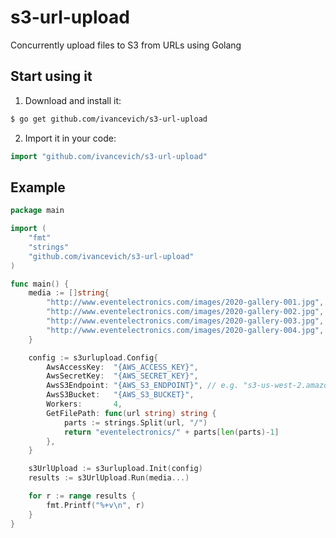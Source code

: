 # s3-url-upload
Concurrently upload files to S3 from URLs using Golang

## Start using it

1) Download and install it:

```bash
$ go get github.com/ivancevich/s3-url-upload
```

2) Import it in your code:

```go
import "github.com/ivancevich/s3-url-upload"
```

## Example

```go
package main

import (
	"fmt"
	"strings"
	"github.com/ivancevich/s3-url-upload"
)

func main() {
	media := []string{
		"http://www.eventelectronics.com/images/2020-gallery-001.jpg",
		"http://www.eventelectronics.com/images/2020-gallery-002.jpg",
		"http://www.eventelectronics.com/images/2020-gallery-003.jpg",
		"http://www.eventelectronics.com/images/2020-gallery-004.jpg",
	}

	config := s3urlupload.Config{
		AwsAccessKey:  "{AWS_ACCESS_KEY}",
		AwsSecretKey:  "{AWS_SECRET_KEY}",
		AwsS3Endpoint: "{AWS_S3_ENDPOINT}", // e.g. "s3-us-west-2.amazonaws.com"
		AwsS3Bucket:   "{AWS_S3_BUCKET}",
		Workers:       4,
		GetFilePath: func(url string) string {
			parts := strings.Split(url, "/")
			return "eventelectronics/" + parts[len(parts)-1]
		},
	}

	s3UrlUpload := s3urlupload.Init(config)
	results := s3UrlUpload.Run(media...)

	for r := range results {
		fmt.Printf("%+v\n", r)
	}
}
```
